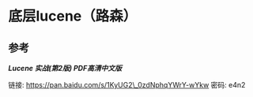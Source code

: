 # 底层lucene（路森）

## 参考

_**Lucene 实战\(第2版\) PDF高清中文版**_

链接: https://pan.baidu.com/s/1KyUG2\_0zdNphqYWrY-wYkw 密码: e4n2

